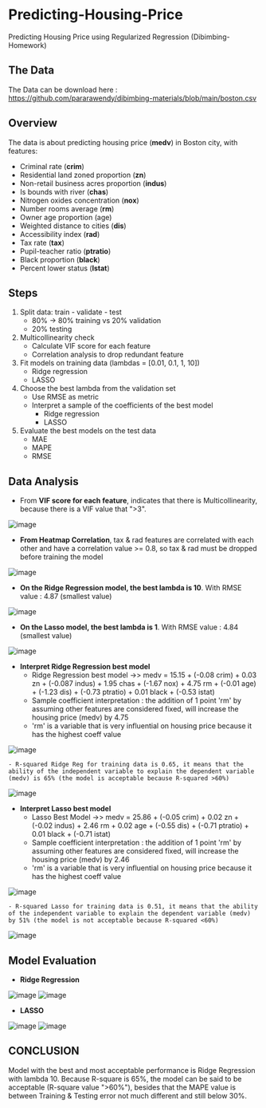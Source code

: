 # Predicting-Housing-Price
Predicting Housing Price using Regularized Regression (Dibimbing-Homework)
## The Data 
The Data can be download here : https://github.com/pararawendy/dibimbing-materials/blob/main/boston.csv
## Overview
The data is about predicting housing price (**medv**) in  Boston city, with features:
- Criminal rate (**crim**)
- Residential land zoned proportion (**zn**)
- Non-retail business acres proportion (**indus**)
- Is bounds with river (**chas**)
- Nitrogen oxides concentration (**nox**)
- Number rooms average (**rm**)
- Owner age proportion (age)
- Weighted distance to cities (**dis**)
- Accessibility index (**rad**)
- Tax rate (**tax**)
- Pupil-teacher ratio (**ptratio**)
- Black proportion (**black**)
- Percent lower status (**lstat**)
## Steps
1. Split data: train - validate - test
    - 80% → 80% training vs 20% validation
    - 20% testing
2. Multicollinearity check
    - Calculate VIF score for each feature
    - Correlation analysis to drop redundant feature
3. Fit models on training data (lambdas = [0.01, 0.1, 1, 10])
    - Ridge regression
    - LASSO
4. Choose the best lambda from the validation set
    - Use RMSE as metric
    - Interpret a sample of the coefficients of the best model
      - Ridge regression
      - LASSO
5. Evaluate the best models on the test data 
   - MAE
   - MAPE
   - RMSE
## Data Analysis
- From **VIF score for each feature**, indicates that there is Multicollinearity, because there is a VIF value that ">3".

![image](https://user-images.githubusercontent.com/99865400/163710896-f9cb2bf2-e7c7-42cc-bb0f-679212466103.png)

- **From Heatmap Correlation**, tax & rad features are correlated with each other and have a correlation value >= 0.8, so tax & rad must be dropped before training the model

![image](https://user-images.githubusercontent.com/99865400/163710058-25262c84-182b-47de-b158-5e66f69b02bc.png)

- **On the Ridge Regression model, the best lambda is 10**. With RMSE value : 4.87 (smallest value)

![image](https://user-images.githubusercontent.com/99865400/163710144-97a66e75-1b9c-417f-886d-2e27663842f4.png)

- **On the Lasso model, the best lambda is 1**. With RMSE value : 4.84 (smallest value)

![image](https://user-images.githubusercontent.com/99865400/163710251-2d645932-bb9c-47be-9b04-cdf206a004cb.png)

- **Interpret Ridge Regression best model**
    - Ridge Regression best model ->> medv = 15.15 + (-0.08 crim) + 0.03 zn + (-0.087 indus) + 1.95 chas + (-1.67 nox) + 4.75 rm + (-0.01 age) + (-1.23 dis) + (-0.73 ptratio) + 0.01 black + (-0.53 istat)
    - Sample coefficient interpretation : the addition of 1 point 'rm' by assuming other features are considered fixed, will increase the housing price (medv) by 4.75
    - 'rm' is a variable that is very influential on housing price because it has the highest coeff value

![image](https://user-images.githubusercontent.com/99865400/163710358-3749c14d-2fd6-4c9c-bb93-d4050f86ca6e.png)

    - R-squared Ridge Reg for training data is 0.65, it means that the ability of the independent variable to explain the dependent variable (medv) is 65% (the model is acceptable because R-squared >60%)
    
![image](https://user-images.githubusercontent.com/99865400/163710671-e891b7e6-a445-4bb1-880e-89410d2e16b9.png)

- **Interpret Lasso best model**
    - Lasso Best Model ->> medv = 25.86 + (-0.05 crim) + 0.02 zn + (-0.02 indus) + 2.46 rm + 0.02 age + (-0.55 dis) + (-0.71 ptratio) + 0.01 black + (-0.71 istat)
    - Sample coefficient interpretation : the addition of 1 point 'rm' by assuming other features are considered fixed, will increase the housing price (medv) by 2.46
    - 'rm' is a variable that is very influential on housing price because it has the highest coeff value

![image](https://user-images.githubusercontent.com/99865400/163710514-24919f49-ec7c-4238-ba67-a8c17ec97695.png)

    - R-squared Lasso for training data is 0.51, it means that the ability of the independent variable to explain the dependent variable (medv) by 51% (the model is not acceptable because R-squared <60%)

![image](https://user-images.githubusercontent.com/99865400/163710757-492fc842-a241-472f-aaa6-1d4c772f5008.png)
    
## Model Evaluation
- **Ridge Regression**

![image](https://user-images.githubusercontent.com/99865400/163710962-1a4b7894-f5e9-42c5-a444-ef3c8d87e963.png)
![image](https://user-images.githubusercontent.com/99865400/163710976-fd9ceb76-56f4-495b-8a9c-af7b9ab6846f.png)

- **LASSO**

![image](https://user-images.githubusercontent.com/99865400/163710968-736d93e7-e4aa-4b3a-a481-f9f61cc4e5d1.png)
![image](https://user-images.githubusercontent.com/99865400/163711009-dfe0a385-56a0-4101-84e8-8f8a8004f161.png)

## CONCLUSION
Model with the best and most acceptable performance is Ridge Regression with lambda 10. Because R-square is 65%, the model can be said to be acceptable (R-square value ">60%"), besides that the MAPE value is between Training & Testing error not much different and still below 30%.
